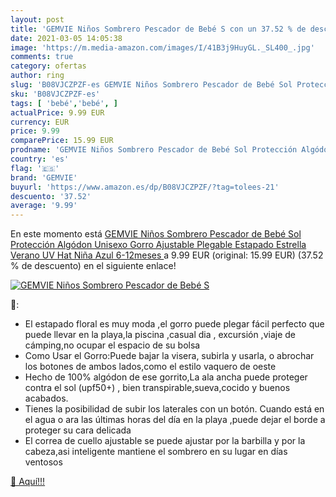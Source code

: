 ```yaml
---
layout: post
title: 'GEMVIE Niños Sombrero Pescador de Bebé S con un 37.52 % de descuento'
date: 2021-03-05 14:05:38
image: 'https://m.media-amazon.com/images/I/41B3j9HuyGL._SL400_.jpg'
comments: true
category: ofertas
author: ring
slug: 'B08VJCZPZF-es GEMVIE Niños Sombrero Pescador de Bebé Sol Protección...'
sku: 'B08VJCZPZF-es'
tags: [ 'bebé','bebé', ]
actualPrice: 9.99 EUR
currency: EUR
price: 9.99
comparePrice: 15.99 EUR
prodname: 'GEMVIE Niños Sombrero Pescador de Bebé Sol Protección Algódon Unisexo Gorro Ajustable Plegable Estapado Estrella Verano UV Hat Niña  Azul  6-12meses '
country: 'es'
flag: '🇪🇸'
brand: 'GEMVIE'
buyurl: 'https://www.amazon.es/dp/B08VJCZPZF/?tag=tolees-21'
descuento: '37.52'
average: '9.99'
---
```


En este momento está [GEMVIE Niños Sombrero Pescador de Bebé Sol Protección Algódon Unisexo Gorro Ajustable Plegable Estapado Estrella Verano UV Hat Niña  Azul  6-12meses ](https://www.amazon.es/dp/B08VJCZPZF/?tag=tolees-21) a 9.99 EUR (original: 15.99 EUR) (37.52 %  de descuento) en el siguiente enlace!

[![GEMVIE Niños Sombrero Pescador de Bebé S](https://m.media-amazon.com/images/I/41B3j9HuyGL._SL400_.jpg)](https://www.amazon.es/dp/B08VJCZPZF/?tag=tolees-21)

🔎:

- El estapado floral es muy moda ,el gorro puede plegar fácil perfecto que puede llevar en la playa,la piscina ,casual dia , excursión ,viaje de cámping,no ocupar el espacio de su bolsa
- Como Usar el Gorro:Puede bajar la visera, subirla y usarla, o abrochar los botones de ambos lados,como el estilo vaquero de oeste
- Hecho de 100% algódon de ese gorrito,La ala ancha puede proteger contra el sol (upf50+) , bien transpirable,sueva,cocido y buenos acabados.
- Tienes la posibilidad de subir los laterales con un botón. Cuando está en el agua o ara las últimas horas del día en la playa ,puede dejar el borde a proteger su cara delicada
- El correa de cuello ajustable se puede ajustar por la barbilla y por la cabeza,asi inteligente mantiene el sombrero en su lugar en días ventosos

[🛒 Aquí!!!](https://www.amazon.es/dp/B08VJCZPZF/?tag=tolees-21)
